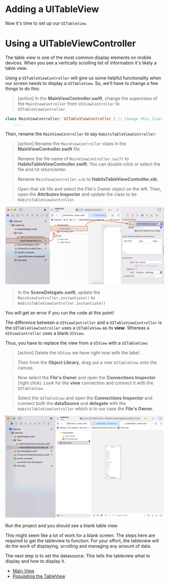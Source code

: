 # Adding a UITableView

Now it's time to set up our `UITableView`.

# Using a UITableViewController

The table view is one of the most common display elements on mobile devices. When you see a vertically scrolling list of information it's likely a table view. 

Using a `UITableViewController` will give us some helpful functionality when our screen needs to display a `UITableView`. So, we'll have to change a few things to do this:

> [action]
> In the **MainViewController.swift**, change the superclass of the `MainViewController` from `UIViewController` to `UITableViewController`.

```swift
class MainViewController: UITableViewController { // Change this line! 
	...
```

Then, rename the `MainViewController` to say `HabitsTableViewController`:

> [action]
> Rename the `MainViewController` class in the **MainViewController.swift** file 

> Rename the file name of `MainViewController.swift` to **HabitsTableViewController.swift**. You can double-click or select the file and hit return/enter.

> Rename `MainViewController.xib` to **HabitsTableViewController.xib**. 

> Open that xib file and select the File's Owner object on the left. Then, open the **Attributes Inspector** and update the class to be `HabitsTableViewController`.

![files owner](./assets/files-owner.png)

> In the **SceneDelegate.swift**, update the `MainViewController.instantiate()` to `HabitsTableViewController.instantiate()`

You will get an error if you run the code at this point! 

The difference between a `UIViewController` and a `UITableViewController` is the `UITableViewController` uses a `UITableView` as its **view**. Whereas a `UIViewController` uses a blank `UIView`.

Thus, you have to replace the view from a `UIView` with a `UITableView`:

> [action]
> Delete the `UIView` we have right now with the label.

> Then from the **Object Library**, drag out a new `UITableView` onto the canvas.

> Now select the **File's Owner** and open the **Connections Inspector** (right click). Look for the **view** connection and connect it with the `UITableView`.

> Select the `UITableView` and open the **Connections Inspector** and connect both the **dataSource** and **delegate** with the `HabitsTableViewController` which is in our case the **File's Owner**.

![tableview setup](./assets/tableview-setup.gif)

Run the project and you should see a blank table view. 

This might seem like a lot of work for a blank screen. The steps here are required to get the tableview to function. For your effort, the tableview will do the work of displaying, scrolling and managing any amount of data. 

The next step is to set the datasource. This tells the tableview what to display and how to display it. 

- [Main View](./01-Main-View/)
- [Populating the TableView](./03-Populating-the-Table-View/)
